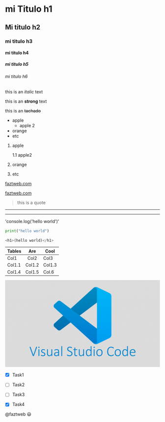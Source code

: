 <!---HEADING--->
# mi Titulo h1
## Mi titulo h2
### mi titulo h3
#### mi titulo h4
##### mi titulo h5
###### mi titulo h6
<!---Est es un texto en Italica--->
this is an *italic* text
<!---Est es un texto en Negrita--->
this is an **strong** text
<!---Est es un texto en Tachado--->
this is an ~~tachado~~

<!---UL--->

* apple
    * apple 2
* orange
* etc
<!---OL--->
1. apple

    1.1 apple2
2. orange
3. etc

<!---Enlaces--->
[faztweb.com](https://www.faztweb.com)

[faztweb.com](https://www.faztweb.com "Custom Title")

<!---citas--->
> this is a quote

<!---HR--->
___
---

<!---Etiquetas codigo--->
'console.log('hello world')'

```python
print("hello world")
```

```python
<h1>(hello world)</h1>
```
<!---Tables--->
|Tables|Are|Cool|
|----|:---:|-----|
|Col1|Col2|Col3|
|Col1.1|Col1.2|Col1.3|
|Col1.4|Col1.5|Col.6|
<!---imagenes--->
![visual studio code logo](vscodeimg.png "vscode logo")

<!---GITHUB MARKDOWN--->
* [x] Task1
* [ ] Task2
* [ ] Task3
* [x] Task4


@faztweb :smiley:

